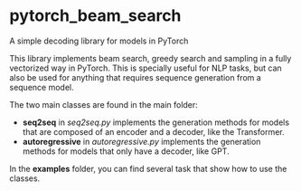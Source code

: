 # pytorch_beam_search
A simple decoding library for models in PyTorch

This library implements beam search, greedy search and sampling in a fully vectorized way in PyTorch. This is specially useful for NLP tasks, but can also be 
used for anything that requires sequence generation from a sequence model.

The two main classes are found in the main folder:
* **seq2seq** in *seq2seq.py* implements the generation methods for models that are composed of an encoder and a decoder, like the Transformer.
* **autoregressive** in *autoregressive.py* implements the generation methods for models that only have a decoder, like GPT.

In the **examples** folder, you can find several task that show how to use the classes.
